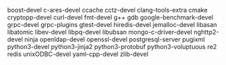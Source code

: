 boost-devel
c-ares-devel
ccache
cctz-devel
clang-tools-extra
cmake
cryptopp-devel
curl-devel
fmt-devel
g++
gdb
google-benchmark-devel
grpc-devel
grpc-plugins
gtest-devel
hiredis-devel
jemalloc-devel
libasan
libatomic
libev-devel
libpq-devel
libubsan
mongo-c-driver-devel
nghttp2-devel
ninja
openldap-devel
openssl-devel
postgresql-server
pugixml
python3-devel
python3-jinja2
python3-protobuf
python3-voluptuous
re2
redis
unixODBC-devel
yaml-cpp-devel
zlib-devel

